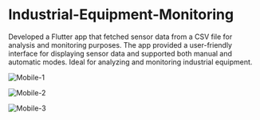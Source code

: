 # Industrial-Equipment-Monitoring
Developed a Flutter app that fetched sensor data from a CSV file for analysis and
monitoring purposes. The app provided a user-friendly interface for displaying sensor data and supported both manual and
automatic modes. Ideal for analyzing and monitoring industrial equipment.

![Mobile-1](https://github.com/yash379/Industrial-Equipment-Monitoring/assets/66986901/5c903ac9-565d-42f4-8fc6-1f0602c7ff1d)

![Mobile-2](https://github.com/yash379/Industrial-Equipment-Monitoring/assets/66986901/a25f622c-e84a-48a4-9591-4c25808b6d67)

![Mobile-3](https://github.com/yash379/Industrial-Equipment-Monitoring/assets/66986901/2b9ddf98-8de2-43ca-928a-79d89e53ce44)
